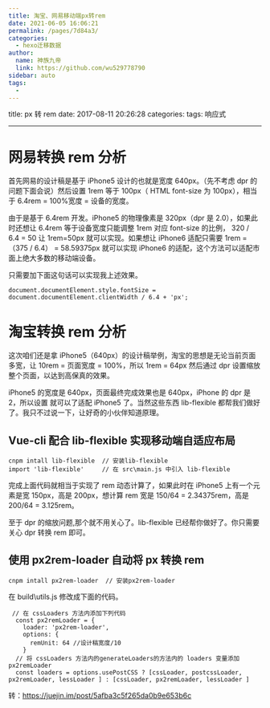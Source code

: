 ```yaml
---
title: 淘宝、网易移动端px转rem
date: 2021-06-05 16:06:21
permalink: /pages/7d84a3/
categories: 
  - hexo迁移数据
author: 
  name: 神族九帝
  link: https://github.com/wu529778790
sidebar: auto
tags: 
  - 
---
```

title: px 转 rem
date: 2017-08-11 20:26:28
categories:
tags: 响应式

---

# 网易转换 rem 分析

首先网易的设计稿是基于 iPhone5 设计的也就是宽度 640px。（先不考虑 dpr 的问题下面会说）然后设置 1rem 等于 100px（ HTML font-size 为 100px），相当于 6.4rem = 100%宽度 = 设备的宽度。

由于是基于 6.4rem 开发。iPhone5 的物理像素是 320px（dpr 是 2.0），如果此时还想让 6.4rem 等于设备宽度只能调整 1rem 对应 font-size 的比例， 320 / 6.4 = 50 让 1rem=50px 就可以实现。如果想让 iPhone6 适配只需要 1rem = （375 / 6.4） = 58.59375px 就可以实现 iPhone6 的适配，这个方法可以适配市面上绝大多数的移动端设备。

只需要加下面这句话可以实现我上述效果。

```
document.documentElement.style.fontSize = document.documentElement.clientWidth / 6.4 + 'px';
```

# 淘宝转换 rem 分析

这次咱们还是拿 iPhone5（640px）的设计稿举例，淘宝的思想是无论当前页面多宽，让 10rem = 页面宽度 = 100%，所以 1rem = 64px 然后通过 dpr 设置缩放整个页面，以达到高保真的效果。

iPhone5 的宽度是 640px，页面最终完成效果也是 640px，iPhone 的 dpr 是 2，所以设置 <meta name="viewport" content="initial-scale=0.5, maximum-scale=0.5, minimum-scale=0.5, user-scalable=no"> 就可以了适配 iPhone5 了。当然这些东西 lib-flexible 都帮我们做好了。我只不过说一下，让好奇的小伙伴知道原理。

## Vue-cli 配合 lib-flexible 实现移动端自适应布局

```
cnpm intall lib-flexible  // 安装lib-flexible
import 'lib-flexible'     // 在 src\main.js 中引入 lib-flexible
```

完成上面代码就相当于实现了 rem 动态计算了，如果此时在 iPhone5 上有一个元素是宽 150px，高是 200px，想计算 rem 宽是 150/64 = 2.34375rem，高是 200/64 = 3.125rem。

至于 dpr 的缩放问题,那个就不用关心了。lib-flexible 已经帮你做好了。你只需要关心 dpr 转换 rem 即可。

## 使用 px2rem-loader 自动将 px 转换 rem

```
cnpm intall px2rem-loader  // 安装px2rem-loader
```

在 build\utils.js 修改成下面的代码。

```
 // 在 cssLoaders 方法内添加下列代码
  const px2remLoader = {
    loader: 'px2rem-loader',
    options: {
      remUnit: 64 //设计稿宽度/10
    }
  // 将 cssLoaders 方法内的generateLoaders的方法内的 loaders 变量添加 px2remLoader
  const loaders = options.usePostCSS ? [cssLoader, postcssLoader, px2remLoader, lessLoader ] : [cssLoader, px2remLoader, lessLoader ]
```

转：https://juejin.im/post/5afba3c5f265da0b9e653b6c
